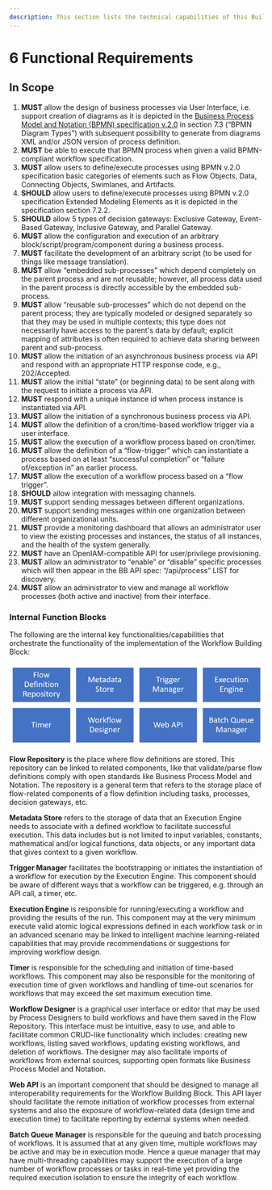 ```yaml
---
description: This section lists the technical capabilities of this Building Block.
---
```


# 6 Functional Requirements

## In Scope

1. **MUST** allow the design of business processes via User Interface, i.e. support creation of diagrams as it is depicted in the [Business Process Model and Notation (BPMN) specification v.2.0](https://www.omg.org/spec/BPMN/2.0/PDF) in section 7.3 (“BPMN Diagram Types”) with subsequent possibility to generate from diagrams XML and/or JSON version of process definition.
2. **MUST** be able to execute that BPMN process when given a valid BPMN-compliant workflow specification.
3. **MUST** allow users to define/execute processes using BPMN v.2.0 specification basic categories of elements such as Flow Objects, Data, Connecting Objects, Swimlanes, and Artifacts.
4. **SHOULD** allow users to define/execute processes using BPMN v.2.0 specification Extended Modeling Elements as it is depicted in the specification section 7.2.2.
5. **SHOULD** allow 5 types of decision gateways: Exclusive Gateway, Event-Based Gateway, Inclusive Gateway, and Parallel Gateway.
6. **MUST** allow the configuration and execution of an arbitrary block/script/program/component during a business process.
7. **MUST** facilitate the development of an arbitrary script (to be used for things like message translation).
8. **MUST** allow “embedded sub-processes” which depend completely on the parent process and are not reusable; however, all process data used in the parent process is directly accessible by the embedded sub-process.
9. **MUST** allow “reusable sub-processes” which do not depend on the parent process; they are typically modeled or designed separately so that they may be used in multiple contexts; this type does not necessarily have access to the parent's data by default; explicit mapping of attributes is often required to achieve data sharing between parent and sub-process.
10. **MUST** allow the initiation of an asynchronous business process via API and respond with an appropriate HTTP response code, e.g., 202/Accepted.
11. **MUST** allow the initial “state” (or beginning data) to be sent along with the request to initiate a process via API.
12. **MUST** respond with a unique instance id when process instance is instantiated via API.
13. **MUST** allow the initiation of a synchronous business process via API.
14. **MUST** allow the definition of a cron/time-based workflow trigger via a user interface.
15. **MUST** allow the execution of a workflow process based on cron/timer.
16. **MUST** allow the definition of a “flow-trigger” which can instantiate a process based on at least “successful completion” or “failure of/exception in” an earlier process.
17. **MUST** allow the execution of a workflow process based on a “flow trigger”.
18. **SHOULD** allow integration with messaging channels.
19. **MUST** support sending messages between different organizations.
20. **MUST** support sending messages within one organization between different organizational units.
21. **MUST** provide a monitoring dashboard that allows an administrator user to view the existing processes and instances, the status of all instances, and the health of the system generally.
22. **MUST** have an OpenIAM-compatible API for user/privilege provisioning.
23. **MUST** allow an administrator to “enable” or “disable” specific processes which will then appear in the BB API spec: “/api/process” LIST for discovery.
24. **MUST** allow an administrator to view and manage all workflow processes (both active and inactive) from their interface.

### Internal Function Blocks

The following are the internal key functionalities/capabilities that orchestrate the functionality of the implementation of the Workflow Building Block:

![alt\_text](../diagrams/image6.png)

**Flow Repository** is the place where flow definitions are stored. This repository can be linked to related components, like that validate/parse flow definitions comply with open standards like Business Process Model and Notation. The repository is a general term that refers to the storage place of flow-related components of a flow definition including tasks, processes, decision gateways, etc.

**Metadata Store** refers to the storage of data that an Execution Engine needs to associate with a defined workflow to facilitate successful execution. This data includes but is not limited to input variables, constants, mathematical and/or logical functions, data objects, or any important data that gives context to a given workflow.

**Trigger Manager** facilitates the bootstrapping or initiates the instantiation of a workflow for execution by the Execution Engine. This component should be aware of different ways that a workflow can be triggered, e.g. through an API call, a timer, etc.

**Execution Engine** is responsible for running/executing a workflow and providing the results of the run. This component may at the very minimum execute valid atomic logical expressions defined in each workflow task or in an advanced scenario may be linked to intelligent machine learning-related capabilities that may provide recommendations or suggestions for improving workflow design.

**Timer** is responsible for the scheduling and initiation of time-based workflows. This component may also be responsible for the monitoring of execution time of given workflows and handling of time-out scenarios for workflows that may exceed the set maximum execution time.

**Workflow Designer** is a graphical user interface or editor that may be used by Process Designers to build workflows and have them saved in the Flow Repository. This interface must be intuitive, easy to use, and able to facilitate common CRUD-like functionality which includes: creating new workflows, listing saved workflows, updating existing workflows, and deletion of workflows. The designer may also facilitate imports of workflows from external sources, supporting open formats like Business Process Model and Notation.

**Web API** is an important component that should be designed to manage all interoperability requirements for the Workflow Building Block. This API layer should facilitate the remote initiation of workflow processes from external systems and also the exposure of workflow-related data (design time and execution time) to facilitate reporting by external systems when needed.

**Batch Queue Manager** is responsible for the queuing and batch processing of workflows. It is assumed that at any given time, multiple workflows may be active and may be in execution mode. Hence a queue manager that may have multi-threading capabilities may support the execution of a large number of workflow processes or tasks in real-time yet providing the required execution isolation to ensure the integrity of each workflow.
